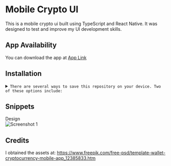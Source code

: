 # Mobile Crypto UI

This is a mobile crypto ui built using TypeScript and React Native. It was designed to test and improve my UI development skills.

## App Availability

You can download the app at [App Link](https://expo.dev/@carrot_28/crypto-ui)

## Installation

<details>
<summary>
  <code>There are several ways to save this repository on your device. Two of these options include:</code>
</summary>

-   [Downloading repository as ZIP](https://github.com/carrot2803/Mobile-Crypto-UI/archive/refs/heads/master.zip)
-   Running the following command in a terminal, provided the [GitHub CLI](https://cli.github.com/) has been previously installed:

```sh
git clone https://github.com/carrot2803/Mobile-Crypto-UI.git
```

<code>Install React and dependencies: </code>

Run the following command to install the required dependencies:

```sh
npm i
```

Run the app: Connect your device or emulator, and run the following command to launch the app:

```sh
npm start
```

</details>

## Snippets

Design<br/>
![Screenshot 1](assets/imgs/design.avif)

## Credits

I obtained the assets at: https://www.freepik.com/free-psd/template-wallet-cryptocurrency-mobile-app_12385833.htm
